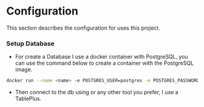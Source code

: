 # Configuration
This section describes the configuration for uses this project.

### Setup Database
- For create a Database I use a docker container with PostgreSQL, you can use the command below to create a container with the PostgreSQL image.
```bash
docker run --name <name> -e POSTGRES_USER=postgres -e POSTGRES_PASSWORD=<password> -e POSTGRES_DB=<db name> -p 5432:5432 -d postgres
```
- Then connect to the db using or any other tool you prefer, I use a TablePlus.
